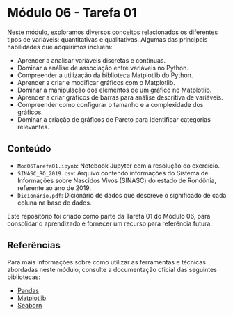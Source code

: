 # Módulo 06 - Tarefa 01

Neste módulo, exploramos diversos conceitos relacionados os diferentes tipos de variáveis: quantitativas e qualitativas. Algumas das principais habilidades que adquirimos incluem:
- Aprender a analisar variáveis discretas e contínuas.
- Dominar a análise de associação entre variáveis no Python.
- Compreender a utilização da biblioteca Matplotlib do Python.
- Aprender a criar e modificar gráficos com o Matplotlib.
- Dominar a manipulação dos elementos de um gráfico no Matplotlib.
- Aprender a criar gráficos de barras para análise descritiva de variáveis.
- Compreender como configurar o tamanho e a complexidade dos gráficos.
- Dominar a criação de gráficos de Pareto para identificar categorias relevantes.

## Conteúdo

- `Mod06Tarefa01.ipynb`: Notebook Jupyter com a resolução do exercício.
- `SINASC_RO_2019.csv`: Arquivo contendo informações do Sistema de Informações sobre Nascidos Vivos (SINASC) do estado de Rondônia, referente ao ano de 2019.
- `Dicionário.pdf`: Dicionário de dados que descreve o significado de cada coluna na base de dados.

Este repositório foi criado como parte da Tarefa 01 do Módulo 06, para consolidar o aprendizado e fornecer um recurso para referência futura.

## Referências

Para mais informações sobre como utilizar as ferramentas e técnicas abordadas neste módulo, consulte a documentação oficial das seguintes bibliotecas:

- [Pandas](https://pandas.pydata.org/docs/)
- [Matplotlib](https://matplotlib.org/stable/contents.html)
- [Seaborn](https://seaborn.pydata.org/tutorial.html)
